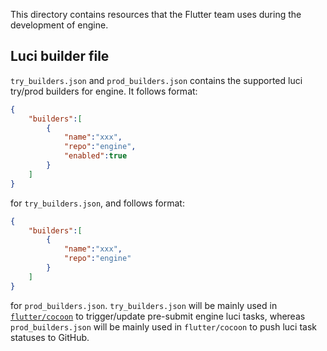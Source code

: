 This directory contains resources that the Flutter team uses during 
the development of engine.

## Luci builder file
`try_builders.json` and `prod_builders.json` contains the 
supported luci try/prod builders for engine. It follows format:
```json
{
    "builders":[
        {
            "name":"xxx",
            "repo":"engine",
            "enabled":true
        }
    ]
}
```
for `try_builders.json`, and follows format:
```json
{
    "builders":[
        {
            "name":"xxx",
            "repo":"engine"
        }
    ]
}
```
for `prod_builders.json`. `try_builders.json` will be mainly used in 
[`flutter/cocoon`](https://github.com/flutter/cocoon) to trigger/update pre-submit
engine luci tasks, whereas `prod_builders.json` will be mainly used in `flutter/cocoon`
to push luci task statuses to GitHub.

